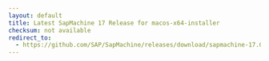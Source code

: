 ```yaml
---
layout: default
title: Latest SapMachine 17 Release for macos-x64-installer
checksum: not available
redirect_to:
  - https://github.com/SAP/SapMachine/releases/download/sapmachine-17.0.9/sapmachine-jdk-17.0.9_macos-x64_bin.dmg
---
```

